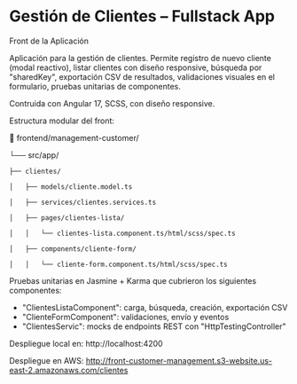 # Gestión de Clientes – Fullstack App 
Front de la Aplicación

Aplicación para la gestión de clientes. Permite registro de nuevo cliente (modal reactivo), listar clientes con diseño responsive, búsqueda por "sharedKey", exportación CSV de resultados, validaciones visuales en el formulario, pruebas unitarias de componentes.

Contruida con Angular 17, SCSS, con diseño responsive. 

Estructura modular del front:

📁 frontend/management-customer/

└── src/app/

    ├── clientes/
    
    │   ├── models/cliente.model.ts
    
    │   ├── services/clientes.services.ts
    
    │   ├── pages/clientes-lista/
    
    │   │   └── clientes-lista.component.ts/html/scss/spec.ts
    
    │   ├── components/cliente-form/
    
    │   │   └── cliente-form.component.ts/html/scss/spec.ts

Pruebas unitarias en Jasmine + Karma que cubrieron los siguientes componentes:  
- "ClientesListaComponent": carga, búsqueda, creación, exportación CSV
- "ClienteFormComponent": validaciones, envío y eventos
- "ClientesServic": mocks de endpoints REST con "HttpTestingController"

Despliegue local en: http://localhost:4200

Despliegue en AWS: http://front-customer-management.s3-website.us-east-2.amazonaws.com/clientes
